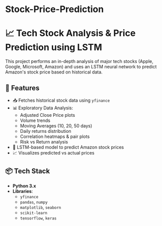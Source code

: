 # Stock-Price-Prediction
# 📈 Tech Stock Analysis & Price Prediction using LSTM

This project performs an in-depth analysis of major tech stocks (Apple, Google, Microsoft, Amazon) and uses an LSTM neural network to predict Amazon's stock price based on historical data.

## 🚀 Features

- 📥 Fetches historical stock data using `yfinance`
- 📊 Exploratory Data Analysis:
  - Adjusted Close Price plots
  - Volume trends
  - Moving Averages (10, 20, 50 days)
  - Daily returns distribution
  - Correlation heatmaps & pair plots
  - Risk vs Return analysis
- 🤖 LSTM-based model to predict Amazon stock prices
- 📈 Visualizes predicted vs actual prices

## 📦 Tech Stack

- **Python 3.x**
- **Libraries**:
  - `yfinance`
  - `pandas`, `numpy`
  - `matplotlib`, `seaborn`
  - `scikit-learn`
  - `tensorflow`, `keras`
